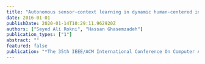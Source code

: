 ```yaml
---
title: "Autonomous sensor-context learning in dynamic human-centered internet-of-things environments"
date: 2016-01-01
publishDate: 2020-01-14T10:29:11.962920Z
authors: ["Seyed Ali Rokni", "Hassan Ghasemzadeh"]
publication_types: ["1"]
abstract: ""
featured: false
publication: "*The 35th IEEE/ACM International Conference On Computer Aided Design (ICCAD)*, November 7–10, 2016, Austin, TX"
---
```


